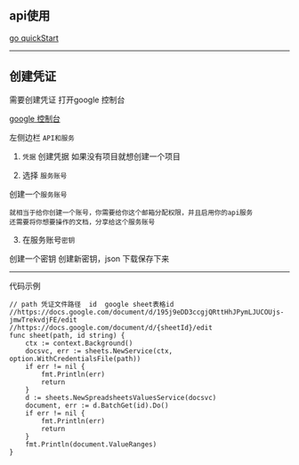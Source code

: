 ## api使用

[go quickStart](https://developers.google.com/docs/api/quickstart/go)

***
## 创建凭证

需要创建凭证 打开google 控制台

[google 控制台](https://console.cloud.google.com/home/dashboard)

左侧边栏 `API和服务`

1. `凭据` 创建凭据  如果没有项目就想创建一个项目

2. 选择 `服务账号`  

创建一个`服务账号` 

```
就相当于给你创建一个账号，你需要给你这个邮箱分配权限，并且启用你的api服务
还需要将你想要操作的文档，分享给这个服务账号
```
3. 在服务账号`密钥`

创建一个密钥  创建新密钥，json 下载保存下来 



---
代码示例
```golang
// path 凭证文件路径  id  google sheet表格id
//https://docs.google.com/document/d/195j9eDD3ccgjQRttHhJPymLJUCOUjs-jmwTrekvdjFE/edit
//https://docs.google.com/document/d/{sheetId}/edit
func sheet(path, id string) {
	ctx := context.Background()
	docsvc, err := sheets.NewService(ctx, option.WithCredentialsFile(path))
	if err != nil {
		fmt.Println(err)
		return
	}
	d := sheets.NewSpreadsheetsValuesService(docsvc)
	document, err := d.BatchGet(id).Do()
	if err != nil {
		fmt.Println(err)
		return
	}
	fmt.Println(document.ValueRanges)
}


```